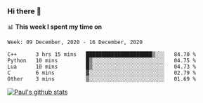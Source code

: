 ### Hi there 👋

📊 **This week I spent my time on**
<!--START_SECTION:waka-->
```text
Week: 09 December, 2020 - 16 December, 2020

C++      3 hrs 15 mins   █████████████████████▒░░░   84.70 % 
Python   10 mins         █▒░░░░░░░░░░░░░░░░░░░░░░░   04.75 % 
Lua      10 mins         █▒░░░░░░░░░░░░░░░░░░░░░░░   04.73 % 
C        6 mins          ▓░░░░░░░░░░░░░░░░░░░░░░░░   02.79 % 
Other    3 mins          ▒░░░░░░░░░░░░░░░░░░░░░░░░   01.69 % 
```
<!--END_SECTION:waka-->


[![Paul's github stats](https://github-readme-stats.vercel.app/api?username=mickeyouyou&theme=dracula&show_icons=true)](https://github.com/anuraghazra/github-readme-stats)
